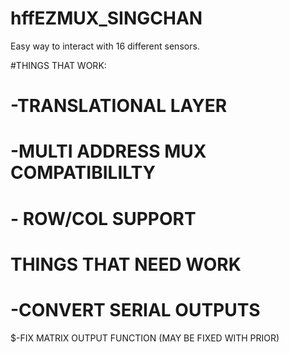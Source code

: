 # hffEZMUX_SINGCHAN
Easy way to interact with 16 different sensors. 

#THINGS THAT WORK:
# -TRANSLATIONAL LAYER
# -MULTI ADDRESS MUX COMPATIBILILTY
# - ROW/COL SUPPORT

# THINGS THAT NEED WORK
# -CONVERT SERIAL OUTPUTS
$-FIX MATRIX OUTPUT FUNCTION (MAY BE FIXED WITH PRIOR)
